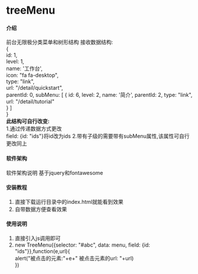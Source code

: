 # treeMenu

#### 介绍
前台无限极分类菜单和树形结构
接收数据结构:  
{  
  id: 1,   
  level: 1,  
    name: '工作台',  
     icon: "fa fa-desktop",  
      type: "link",  
       url: "/detail/quickstart",  
        parentId: 0,
        subMenu: [
                    {
                        id: 6, level: 2, name: '简介', parentId: 2, type: "link", url: "/detail/tutorial"  
                        }  ]  
        }  
  **此结构可自行改变:**  
  1.通过传递数据方式更改  
  field: {id: "ids"}将id改为ids
  2.带有子级的需要带有subMenu属性,该属性可自行更改同上

#### 软件架构
软件架构说明
基于jquery和fontawesome


#### 安装教程

1. 直接下载运行目录中的index.html就能看到效果
2. 自带数据方便查看效果

#### 使用说明

1. 直接引入js调用即可
2. new TreeMenu({selector: "#abc", data: menu, field: {id: "ids"}},function(e,url){  
       alert("被点击的元素:"+e+" 被点击元素的url: "+url)  
   })
